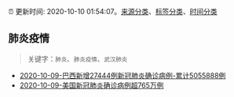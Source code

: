 :alarm_clock: 更新时间: 2020-10-10 01:54:07。[来源分类](../README.md)、[标签分类](../TAGS.md)、[时间分类](../TIMELINE.md)

## 肺炎疫情


> 关键字：`肺炎`、`肺炎疫情`、`武汉肺炎`



- [2020-10-09-巴西新增27444例新冠肺炎确诊病例-累计5055888例](http://app.cctv.com/special/cportal/detail/arti/index.html?id=ArtieKhjb1dJKqzpA0XjxWQ9201010&isfromapp=1) 
- [2020-10-09-美国新冠肺炎确诊病例超765万例](http://app.cctv.com/special/cportal/detail/arti/index.html?id=ArtiQ4loCzEHXVDfRn6m0EMm201010&isfromapp=1) 